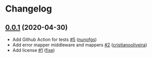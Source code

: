 # Changelog

## [0.0.1](https://github.com/uphold/mali-error-mapper/releases/tag/v0.0.1) (2020-04-30)
- Add Github Action for tests [\#5](https://github.com/uphold/mali-error-mapper/pull/5) ([nunofgs](https://github.com/nunofgs))
- Add error mapper middleware and mappers [\#2](https://github.com/uphold/mali-error-mapper/pull/2) ([cristianooliveira](https://github.com/cristianooliveira))
- Add license [\#1](https://github.com/uphold/mali-error-mapper/pull/1) ([fixe](https://github.com/fixe))
